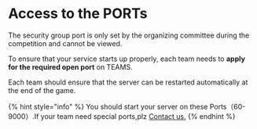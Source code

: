 # Access to the PORTs



The security group port is only set by the organizing committee during the competition and cannot be viewed.

To ensure that your service starts up properly, each team needs to **apply for the required open port** on TEAMS.

Each team should ensure that the server can be restarted automatically at the end of the game.

{% hint style="info" %}
You should start your server on these Ports（60-9000）.If your team need special ports,plz [Contact us.](../../tech-support/online-support.md)
{% endhint %}

